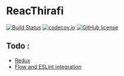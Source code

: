 # ReacThirafi
[![Build Status](https://travis-ci.org/iamn00b/reacthirafi.svg?branch=master)](https://travis-ci.org/iamn00b/reacthirafi)
[![codecov.io](https://codecov.io/github/iamn00b/reacthirafi/coverage.svg?branch=master)](https://codecov.io/github/iamn00b/reacthirafi?branch=master)
[![GitHub license](https://img.shields.io/badge/license-BSD--2-blue.svg)](https://raw.githubusercontent.com/iamn00b/alternative-react-boilerplate/master/LICENSE)

## Todo :
- [Redux](https://github.com/reactjs/redux)
- [Flow and ESLint integration](https://www.npmjs.com/package/eslint-plugin-flowtype)
